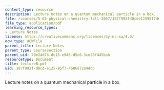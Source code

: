 ```yaml
---
content_type: resource
description: Lecture notes on a quantum mechanical particle in a box.
file: /courses/5-61-physical-chemistry-fall-2007/187f992fd0cde12595f74686872a4dd5_lecture8.pdf
file_type: application/pdf
learning_resource_types:
- Lecture Notes
license: https://creativecommons.org/licenses/by-nc-sa/4.0/
ocw_type: OCWFile
parent_title: Lecture Notes
parent_type: CourseSection
parent_uid: 70e24d76-de15-e943-d5e6-3ce28f445bab
resourcetype: Document
title: lecture8.pdf
uid: 187f992f-d0cd-e125-95f7-4686872a4dd5
---
```

Lecture notes on a quantum mechanical particle in a box.